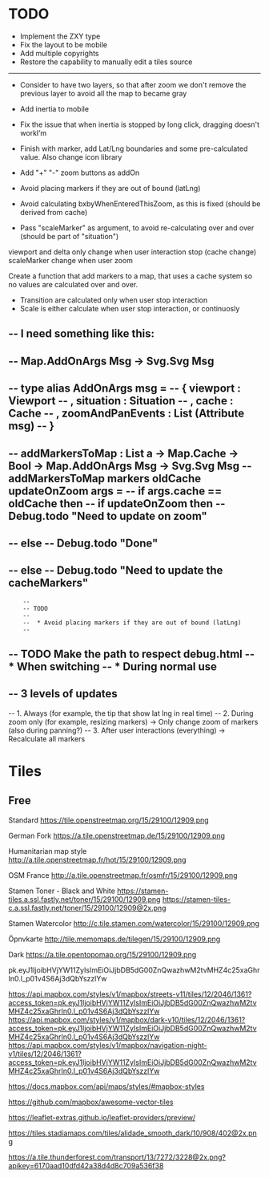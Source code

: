 # TODO

* Implement the ZXY type
* Fix the layout to be mobile
* Add multiple copyrights
* Restore the capability to manually edit a tiles source

----

* Consider to have two layers, so that after zoom we don't remove the previous layer to avoid all the map to became gray
* Add inertia to mobile
* Fix the issue that when inertia is stopped by long click, dragging doesn't workI’m 
* Finish with marker, add Lat/Lng boundaries and some pre-calculated value. Also change icon library
* Add "+" "-" zoom buttons as addOn



* Avoid placing markers if they are out of bound (latLng)
* Avoid calculating bxbyWhenEnteredThisZoom, as this is fixed (should be derived from cache)
* Pass "scaleMarker" as argument, to avoid re-calculating over and over (should be part of "situation")

viewport and delta only change when user interaction stop (cache change)
scaleMarker change when user zoom

Create a function that add markers to a map, that uses a cache system
so no values are calculated over and over.

* Transition are calculated only when user stop interaction
* Scale is either calculate when user stop interaction, or continuosly

-- I need something like this:
--
-- Map.AddOnArgs Msg -> Svg.Svg Msg
--
-- type alias AddOnArgs msg =
--     { viewport : Viewport
--     , situation : Situation
--     , cache : Cache
--     , zoomAndPanEvents : List (Attribute msg)
--     }
--
-- addMarkersToMap : List a -> Map.Cache -> Bool -> Map.AddOnArgs Msg -> Svg.Svg Msg
-- addMarkersToMap markers oldCache updateOnZoom args =
--     if args.cache == oldCache then
--         if updateOnZoom then
--             Debug.todo "Need to update on zoom"
--
--         else
--             Debug.todo "Done"
--
--     else
--         Debug.todo "Need to update the cacheMarkers"
--
        --
        -- TODO
        --
        --  * Avoid placing markers if they are out of bound (latLng)
        --
-- TODO Make the path to respect debug.html
--   * When switching
--   * During normal use
--
-- 3 levels of updates
--
-- 1. Always (for example, the tip that show lat lng in real time)
-- 2. During zoom only (for example, resizing markers) -> Only change zoom of markers (also during panning?)
-- 3. After user interactions (everything) -> Recalculate all markers





# Tiles

## Free

Standard
https://tile.openstreetmap.org/15/29100/12909.png

German Fork
https://a.tile.openstreetmap.de/15/29100/12909.png

Humanitarian map style
http://a.tile.openstreetmap.fr/hot/15/29100/12909.png

OSM France
http://a.tile.openstreetmap.fr/osmfr/15/29100/12909.png

Stamen Toner - Black and White
https://stamen-tiles.a.ssl.fastly.net/toner/15/29100/12909.png
https://stamen-tiles-c.a.ssl.fastly.net/toner/15/29100/12909@2x.png

Stamen Watercolor
http://c.tile.stamen.com/watercolor/15/29100/12909.png

Öpnvkarte
http://tile.memomaps.de/tilegen/15/29100/12909.png

Dark
https://a.tile.opentopomap.org/15/29100/12909.png


pk.eyJ1IjoibHVjYW11ZyIsImEiOiJjbDB5dG00ZnQwazhwM2tvMHZ4c25xaGhrIn0.l_p01v4S6Aj3dQbYszzlYw

https://api.mapbox.com/styles/v1/mapbox/streets-v11/tiles/12/2046/1361?access_token=pk.eyJ1IjoibHVjYW11ZyIsImEiOiJjbDB5dG00ZnQwazhwM2tvMHZ4c25xaGhrIn0.l_p01v4S6Aj3dQbYszzlYw
https://api.mapbox.com/styles/v1/mapbox/dark-v10/tiles/12/2046/1361?access_token=pk.eyJ1IjoibHVjYW11ZyIsImEiOiJjbDB5dG00ZnQwazhwM2tvMHZ4c25xaGhrIn0.l_p01v4S6Aj3dQbYszzlYw
https://api.mapbox.com/styles/v1/mapbox/navigation-night-v1/tiles/12/2046/1361?access_token=pk.eyJ1IjoibHVjYW11ZyIsImEiOiJjbDB5dG00ZnQwazhwM2tvMHZ4c25xaGhrIn0.l_p01v4S6Aj3dQbYszzlYw

https://docs.mapbox.com/api/maps/styles/#mapbox-styles



https://github.com/mapbox/awesome-vector-tiles

https://leaflet-extras.github.io/leaflet-providers/preview/

https://tiles.stadiamaps.com/tiles/alidade_smooth_dark/10/908/402@2x.png


https://a.tile.thunderforest.com/transport/13/7272/3228@2x.png?apikey=6170aad10dfd42a38d4d8c709a536f38